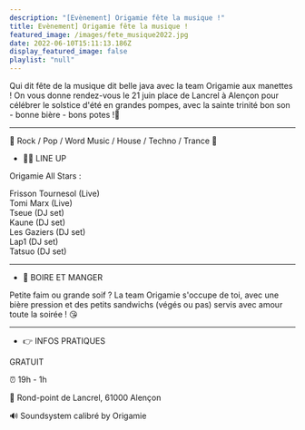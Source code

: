 ```yaml
---
description: "[Evènement] Origamie fête la musique !"
title: Evènement] Origamie fête la musique !
featured_image: /images/fete_musique2022.jpg
date: 2022-06-10T15:11:13.186Z
display_featured_image: false
playlist: "null"
---
```

Qui dit fête de la musique dit belle java avec la team Origamie aux manettes ! On vous donne rendez-vous le 21 juin place de Lancrel à Alençon pour célébrer le solstice d'été en grandes pompes, avec la sainte trinité bon son - bonne bière - bons potes !💛

<hr/>

🥁 Rock / Pop / Word Music / House / Techno / Trance 🥁

- 🏄‍♂️ LINE UP

Origamie All Stars :

Frisson Tournesol (Live)\
Tomi Marx (Live)\
Tseue (DJ set)\
Kaune (DJ set)\
Les Gaziers (DJ set)\
Lap1 (DJ set)\
Tatsuo (DJ set)

<hr/>

- 🍻 BOIRE ET MANGER

Petite faim ou grande soif ? La team Origamie s'occupe de toi, avec une bière pression et des petits sandwichs (végés ou pas) servis avec amour toute la soirée ! 😘

<hr/>

- 👉 INFOS PRATIQUES

GRATUIT

⏰ 19h - 1h

📍 Rond-point de Lancrel, 61000 Alençon

🔊 Soundsystem calibré by Origamie
